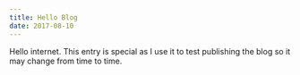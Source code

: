 ```yaml
---
title: Hello Blog
date: 2017-08-10
---
```

Hello internet. 
This entry is special as I use it to test publishing the blog so it may change from time to time.

